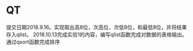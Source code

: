 # QT
提交日期2018.9.16。实现取出高8位，次高位，次低8位，和最低8位，并将结果存入qlist。
2018.10.13完成实验1的内容，编写qlist函数完成对数据的表格输出。通过qsort函数完成排序
